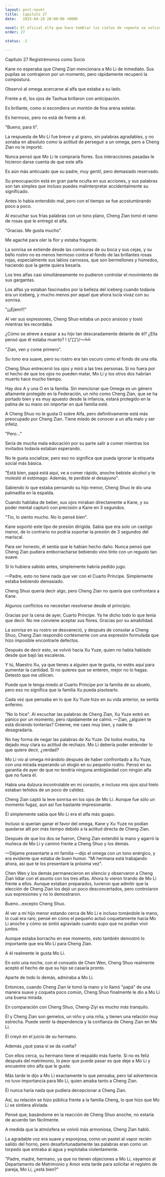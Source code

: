 ```yaml
---
layout: post-novel
title:  Capitulo 27
date:   2025-04-10 20:00:00 +0000

novel: El oficial alfa que hace temblar los cielos de repente se volvió dulce
order: 27

status: -1

---
```


Capítulo 27 Registrémonos como Socio

Kane no esperaba que Cheng Zian mencionara a Mo Li de inmediato. Sus pupilas se contrajeron por un momento, pero rápidamente recuperó la compostura.

Observó al omega acercarse al alfa que estaba a su lado.

Frente a él, los ojos de Taohua brillaron con anticipación.

Es brillante, como si escondiera un montón de fina arena estelar.

Es hermoso, pero no está de frente a él.

"Bueno, para ti".

La respuesta de Mo Li fue breve y al grano, sin palabras agradables, y no sonaba en absoluto como la actitud de perseguir a un omega, pero a Cheng Zian no le importó.

Nunca pensó que Mo Li le compraría flores. Sus interacciones pasadas le hicieron darse cuenta de que este alfa

Es aún más anticuado que su padre, muy gentil, pero demasiado reservado.

Su preocupación está en gran parte oculta en sus acciones, y sus palabras son tan simples que incluso puedes malinterpretar accidentalmente su significado.

Antes lo había entendido mal, pero con el tiempo se fue acostumbrando poco a poco.

Al escuchar sus frías palabras con un tono plano, Cheng Zian tomó el ramo de rosas que le entregó el alfa.

"Gracias. Me gusta mucho".

Me agaché para oler la flor y estaba fragante.

La sonrisa se extiende desde las comisuras de su boca y sus cejas, y su bello rostro no es menos hermoso contra el fondo de las brillantes rosas rojas, especialmente sus labios carnosos, que son bermellones y húmedos, haciendo que la gente quiera besarla.

Los tres alfas casi simultáneamente no pudieron controlar el movimiento de sus gargantas.

Los alfas ya estaban fascinados por la belleza del iceberg cuando todavía era un iceberg, y mucho menos por aquel que ahora lucía vivaz con su sonrisa.

"¡¡¡Ejem!!!"

Al ver sus expresiones, Cheng Shuo estaba un poco ansioso y tosió mientras les recordaba.

¿Cómo se atreve a espiar a su hijo tan descaradamente delante de él? ¿Ella pensó que él estaba muerto? ! (/‵口′)/～╧╧

"Zian, ven y come primero".

Su tono era suave, pero su rostro era tan oscuro como el fondo de una olla.

Cheng Shuo entrecerró los ojos y miró a las tres personas. Si no fuera por el hecho de que los ojos no pueden matar, Mo Li y los otros dos habrían muerto hace mucho tiempo.

Hay dos A y una O en la familia. Sin mencionar que Omega es un género altamente protegido en la Federación, un niño como Cheng Zian, que se ha portado bien y es muy apuesto desde la infancia, estará protegido en la palma de su mano sin importar en qué familia esté.

A Cheng Shuo no le gusta O sobre Alfa, pero definitivamente está más preocupado por Cheng Zian. Tiene miedo de conocer a un alfa malo y ser infeliz.

"Pero…"

Sería de mucha mala educación por su parte salir a comer mientras los invitados todavía estaban esperando.

No le gusta socializar, pero eso no significa que pueda ignorar la etiqueta social más básica.

"Está bien, papá está aquí, ve a comer rápido, anoche bebiste alcohol y te molestó el estómago. Además, te perdiste el desayuno".

Sabiendo lo que estaba pensando su hijo menor, Cheng Shuo le dio una palmadita en la espalda.

Cuando hablaba de beber, sus ojos miraban directamente a Kane, y su poder mental capturó con precisión a Kane en 3 segundos.

"Tío, lo siento mucho. No lo pensé bien".

Kane soportó este tipo de presión dirigida. Sabía que era solo un castigo menor, de lo contrario no podría soportar la presión de 3 segundos del mariscal.

Para ser honesto, él sentía que le habían hecho daño. Nunca pensó que Cheng Zian pudiera emborracharse bebiendo vino tinto con un regusto tan suave.

Si lo hubiera sabido antes, simplemente habría pedido jugo.

—Padre, esto no tiene nada que ver con el Cuarto Príncipe. Simplemente estaba bebiendo demasiado.

Cheng Shuo quería decir algo, pero Cheng Zian no quería que confrontara a Kane.

Algunos conflictos no necesitan resolverse desde el principio.

Gracias por la cena de ayer, Cuarto Príncipe. Ya he dicho todo lo que tenía que decir. No me conviene aceptar sus flores. Gracias por su amabilidad.

La sonrisa en su rostro se desvaneció, y después de consolar a Cheng Shuo, Cheng Zian respondió cortésmente con una expresión formulada que hizo imposible encontrarle defectos.

Después de decir esto, se volvió hacia Xu Yuze, quien no había hablado desde que bajó las escaleras.

Y tú, Maestro Xu, ya que tienes a alguien que te gusta, no estés aquí para aumentar la cantidad. Si no quieres que se enteren, mejor no lo hagas. Detesto que me utilicen.

Puede que le tenga miedo al Cuarto Príncipe por la familia de su abuelo, pero eso no significa que la familia Xu pueda pisotearlo.

Cada vez que pensaba en lo que Xu Yuze hizo en su vida anterior, se sentía enfermo.

"No lo hice". Al escuchar las palabras de Cheng Zian, Xu Yuze entró en pánico por un momento, pero rápidamente se calmó. —Zian, ¿alguien te está diciendo tonterías? Créeme, me caes muy bien, y nadie te desagradaría.

No hay forma de negar las palabras de Xu Yuze. De todos modos, ha dejado muy clara su actitud de rechazo. Mo Li debería poder entender lo que quiere decir, ¿verdad?

Mo Li vio al omega mirándolo después de haber confrontado a Xu Yuze, con una mirada esperando un elogio en su pequeño rostro. Pensó en su garantía de ayer de que no tendría ninguna ambigüedad con ningún alfa que no fuera él.

Había una dulzura incontrolable en mi corazón, e incluso mis ojos azul hielo estaban teñidos de un poco de calidez.

Cheng Zian captó la leve sonrisa en los ojos de Mo Li. Aunque fue sólo un momento fugaz, aun así fue bastante impresionante.

Él simplemente sabía que Mo Li era el alfa más guapo.

Incluso si querían ganar el favor del omega, Kane y Xu Yuze no podían quedarse allí por más tiempo debido a la actitud directa de Cheng Zian.

Después de que los dos se fueron, Cheng Zian extendió la mano y agarró la muñeca de Mo Li y caminó frente a Cheng Shuo y los demás.

—Déjame presentarte a mi familia —dijo el omega con un tono enérgico, y era evidente que estaba de buen humor. "Mi hermana está trabajando ahora, así que te los presentaré la próxima vez".

Chen Wen y los demás permanecieron en silencio y observaron a Cheng Zian lidiar con el asunto con los tres alfas. Ahora lo vieron tirando de Mo Li frente a ellos. Aunque estaban preparados, tuvieron que admitir que la elección de Cheng Zian los dejó un poco desconcertados, pero controlaron sus expresiones y no lo demostraron.

Bueno...excepto Cheng Shuo.

Al ver a mi hijo menor estando cerca de Mo Li e incluso tomándole la mano, lo cual era raro, pensé en cómo el pequeño actuó coquetamente hacia Mo Li anoche y cómo se sintió agraviado cuando supo que no podían vivir juntos.

Aunque estaba borracho en ese momento, esto también demostró lo importante que era Mo Li para Cheng Zian.

A él realmente le gusta Mo Li.

En solo una noche, con el consuelo de Chen Wen, Cheng Shuo realmente aceptó el hecho de que su hijo se casaría pronto.

Aparte de todo lo demás, admiraba a Mo Li.

Entonces, cuando Cheng Zian le tomó la mano y lo llamó "papá" de una manera suave y coqueta poco común, Cheng Shuo finalmente le dio a Mo Li una buena mirada.

En comparación con Cheng Shuo, Cheng-Ziyi es mucho más tranquilo.

Él y Cheng Zian son gemelos, un niño y una niña, y tienen una relación muy estrecha. Puede sentir la dependencia y la confianza de Cheng Zian en Mo Li.

Él creyó en el juicio de su hermano.

Además ¿qué pasa si se da vuelta?

Con ellos cerca, su hermano tiene el respaldo más fuerte. Si no es feliz después del matrimonio, lo peor que puede pasar es que deje a Mo Li y encuentre otro alfa que le guste.

Más tarde le dijo a Mo Li exactamente lo que pensaba, pero tal advertencia no tuvo importancia para Mo Li, quien amaba tanto a Cheng Zian.

Él nunca haría nada que pudiera decepcionar a Cheng Zian.

Así, su relación se hizo pública frente a la familia Cheng, lo que hizo que Mo Li se sintiera aliviada.

Pensé que, basándome en la reacción de Cheng Shuo anoche, no estaría de acuerdo tan fácilmente.

A medida que la atmósfera se volvió más armoniosa, Cheng Zian habló.

La agradable voz era suave y esponjosa, como un pastel al vapor recién salido del horno, pero desafortunadamente las palabras eran como un torpedo que entraba al agua y explotaba violentamente.

"Padre, madre, hermano, ya que no tienen objeciones a Mo Li, vayamos al Departamento de Matrimonio y Amor esta tarde para solicitar el registro de pareja, Mo Li, ¿está bien?"






